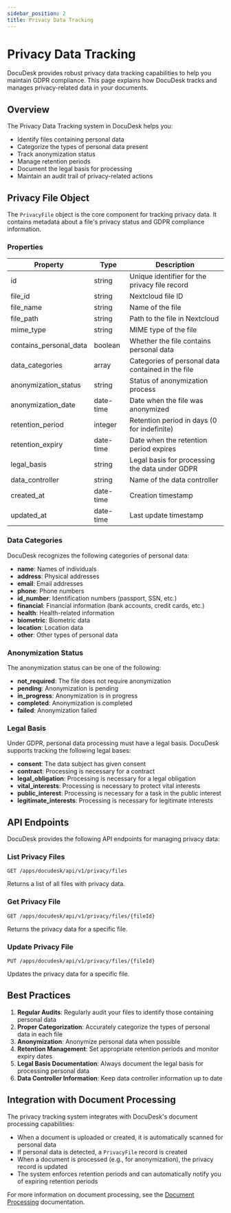 ```yaml
---
sidebar_position: 2
title: Privacy Data Tracking
---
```


# Privacy Data Tracking

DocuDesk provides robust privacy data tracking capabilities to help you maintain GDPR compliance. This page explains how DocuDesk tracks and manages privacy-related data in your documents.

## Overview

The Privacy Data Tracking system in DocuDesk helps you:

- Identify files containing personal data
- Categorize the types of personal data present
- Track anonymization status
- Manage retention periods
- Document the legal basis for processing
- Maintain an audit trail of privacy-related actions

## Privacy File Object

The `PrivacyFile` object is the core component for tracking privacy data. It contains metadata about a file's privacy status and GDPR compliance information.

### Properties

| Property | Type | Description |
|----------|------|-------------|
| id | string | Unique identifier for the privacy file record |
| file_id | string | Nextcloud file ID |
| file_name | string | Name of the file |
| file_path | string | Path to the file in Nextcloud |
| mime_type | string | MIME type of the file |
| contains_personal_data | boolean | Whether the file contains personal data |
| data_categories | array | Categories of personal data contained in the file |
| anonymization_status | string | Status of anonymization process |
| anonymization_date | date-time | Date when the file was anonymized |
| retention_period | integer | Retention period in days (0 for indefinite) |
| retention_expiry | date-time | Date when the retention period expires |
| legal_basis | string | Legal basis for processing the data under GDPR |
| data_controller | string | Name of the data controller |
| created_at | date-time | Creation timestamp |
| updated_at | date-time | Last update timestamp |

### Data Categories

DocuDesk recognizes the following categories of personal data:

- **name**: Names of individuals
- **address**: Physical addresses
- **email**: Email addresses
- **phone**: Phone numbers
- **id_number**: Identification numbers (passport, SSN, etc.)
- **financial**: Financial information (bank accounts, credit cards, etc.)
- **health**: Health-related information
- **biometric**: Biometric data
- **location**: Location data
- **other**: Other types of personal data

### Anonymization Status

The anonymization status can be one of the following:

- **not_required**: The file does not require anonymization
- **pending**: Anonymization is pending
- **in_progress**: Anonymization is in progress
- **completed**: Anonymization is completed
- **failed**: Anonymization failed

### Legal Basis

Under GDPR, personal data processing must have a legal basis. DocuDesk supports tracking the following legal bases:

- **consent**: The data subject has given consent
- **contract**: Processing is necessary for a contract
- **legal_obligation**: Processing is necessary for a legal obligation
- **vital_interests**: Processing is necessary to protect vital interests
- **public_interest**: Processing is necessary for a task in the public interest
- **legitimate_interests**: Processing is necessary for legitimate interests

## API Endpoints

DocuDesk provides the following API endpoints for managing privacy data:

### List Privacy Files

```
GET /apps/docudesk/api/v1/privacy/files
```

Returns a list of all files with privacy data.

### Get Privacy File

```
GET /apps/docudesk/api/v1/privacy/files/{fileId}
```

Returns the privacy data for a specific file.

### Update Privacy File

```
PUT /apps/docudesk/api/v1/privacy/files/{fileId}
```

Updates the privacy data for a specific file.

## Best Practices

1. **Regular Audits**: Regularly audit your files to identify those containing personal data
2. **Proper Categorization**: Accurately categorize the types of personal data in each file
3. **Anonymization**: Anonymize personal data when possible
4. **Retention Management**: Set appropriate retention periods and monitor expiry dates
5. **Legal Basis Documentation**: Always document the legal basis for processing personal data
6. **Data Controller Information**: Keep data controller information up to date

## Integration with Document Processing

The privacy tracking system integrates with DocuDesk's document processing capabilities:

- When a document is uploaded or created, it is automatically scanned for personal data
- If personal data is detected, a `PrivacyFile` record is created
- When a document is processed (e.g., for anonymization), the privacy record is updated
- The system enforces retention periods and can automatically notify you of expiring retention periods

For more information on document processing, see the [Document Processing](./document-processing.md) documentation. 